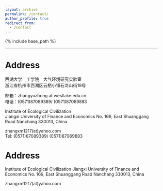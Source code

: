 ```yaml
---
layout: archive
permalink: /contact/
author_profile: true
redirect_from:
  - /contact
---
```


{% include base_path %}

---
# Address
西湖大学　工学院　大气环境研究实验室  
浙江省杭州市西湖区云栖小镇石龙山街18号
     
邮箱：zhangyuzhong at westlake.edu.cn  
电话：(0571)87089389/ (0571)87089883  

Institute of Ecological Civilization  
Jiangxi University of Finance and Economics
No. 169, East Shuanggang Road
Nanchang 330013, China  
   
zhangxm1217(at)yahoo.com   
Tel: (0571)87089389/ (0571)87089883  

# Address
Institute of Ecological Civilization
Jiangxi University of Finance and Economics
No. 169, East Shuanggang Road
Nanchang 330013, China
     
zhangxm1217(at)yahoo.com  
